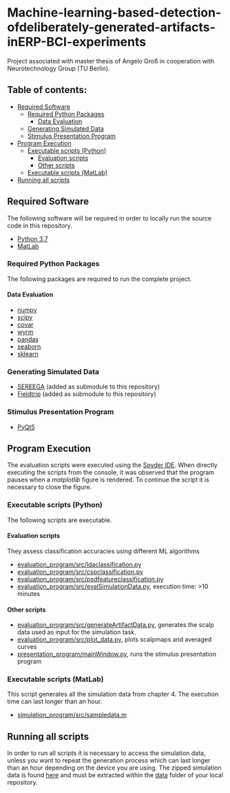 # Machine-learning-based-detection-ofdeliberately-generated-artifacts-inERP-BCI-experiments
Project associated with master thesis of Angelo Groß in cooperation with Neurotechnology Group (TU Berlin).

## Table of contents:
- [Required Software](#required-software)
  * [Required Python Packages](#required-python-packages)
    + [Data Evaluation](#data-evaluation)
  * [Generating Simulated Data](#generating-simulated-data)
  * [Stimulus Presentation Program](#stimulus-presentation-program)
- [Program Execution](#program-execution)
  * [Executable scripts (Python)](#executable-scripts--python-)
    + [Evaluation scripts](#evaluation-scripts)
    + [Other scripts](#other-scripts)
  * [Executable scripts (MatLab)](#executable-scripts--matlab-)
- [Running all scripts](#running-all-scripts)

## Required Software
The following software will be required in order to locally run the source code in this repository.
- [Python 3.7](https://www.python.org/downloads/)
- [MatLab](https://de.mathworks.com/products/get-matlab.html?s_tid=gn_getml)
### Required Python Packages
The following packages are required to run the complete project.
#### Data Evaluation
- [numpy](https://numpy.org/)
- [scipy](https://www.scipy.org/)
- [covar](https://pythonhosted.org/covar/index.html)
- [wyrm](http://bbci.github.io/wyrm/index.html)
- [pandas](https://pandas.pydata.org/)
- [seaborn](https://seaborn.pydata.org/)
- [sklearn](https://sklearn.org/)
### Generating Simulated Data
- [SEREEGA](https://github.com/lrkrol/SEREEGA) (added as submodule to this repository)
- [Fieldtrip](https://www.fieldtriptoolbox.org/) (added as submodule to this repository)
### Stimulus Presentation Program
- [PyQt5](https://pypi.org/project/PyQt5/)

## Program Execution
The evaluation scripts were executed using the [Spyder IDE](https://www.spyder-ide.org/). When directly executing the scripts from the console, it was observed that the program pauses when a *matplotlib* figure is rendered. To continue the script it is necessary to close the figure.

### Executable scripts (Python)
The following scripts are executable.
#### Evaluation scripts
They assess classification accuracies using different ML algorithms
- [evaluation_program/src/ldaclassification.py](evaluation_program/src/ldaclassification.py)
- [evaluation_program/src/cspclassification.py](evaluation_program/src/cspclassification.py)
- [evaluation_program/src/psdfeatureclassification.py](evaluation_program/src/psdfeatureclassification.py)
- [evaluation_program/src/evalSimulationData.py](evaluation_program/src/evalSimulationData.py), execution time: >10 minutes
#### Other scripts
- [evaluation_program/src/generateArtifactData.py](evaluation_program/src/generateArtifactData.py), generates the scalp data used as input for the simulation task.
- [evaluation_program/src/plot_data.py](evaluation_program/src/plot_data.py), plots scalpmaps and averaged curves
- [presentation_program/mainWindow.py](presentation_program/mainWindow.py), runs the stimulus presentation program

### Executable scripts (MatLab)
This script generates all the simulation data from chapter 4. The execution time can last longer than an hour.
- [simulation_program/src/sampledata.m](simulation_program/src/sampledata.m)

## Running all scripts
In order to run all scripts it is necessary to access the simulation data, unless you want to repeat the generation process which can last longer than an hour depending on the device you are using.
The zipped simulation data is found [here](https://tubcloud.tu-berlin.de/s/ZNdQ6jcfnJwKDK8) and must be extracted within the [data](data) folder of your local repository.
